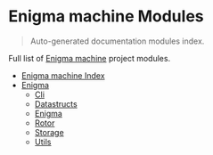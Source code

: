 # Enigma machine Modules

> Auto-generated documentation modules index.

Full list of [Enigma machine](README.md#enigma-machine-index) project modules.

- [Enigma machine Index](README.md#enigma-machine-index)
- [Enigma](Enigma\index.md#enigma)
    - [Cli](Enigma\cli.md#cli)
    - [Datastructs](Enigma\datastructs.md#datastructs)
    - [Enigma](Enigma\enigma.md#enigma)
    - [Rotor](Enigma\rotor.md#rotor)
    - [Storage](Enigma\storage.md#storage)
    - [Utils](Enigma\utils.md#utils)
